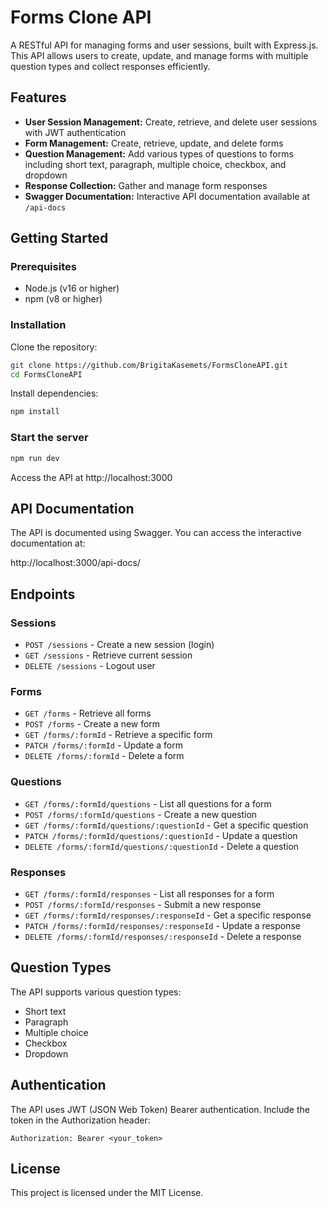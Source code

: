 # Forms Clone API

A RESTful API for managing forms and user sessions, built with Express.js. This API allows users to create, update, and manage forms with multiple question types and collect responses efficiently.

## Features

* **User Session Management:** Create, retrieve, and delete user sessions with JWT authentication
* **Form Management:** Create, retrieve, update, and delete forms
* **Question Management:** Add various types of questions to forms including short text, paragraph, multiple choice, checkbox, and dropdown
* **Response Collection:** Gather and manage form responses
* **Swagger Documentation:** Interactive API documentation available at `/api-docs`

## Getting Started

### Prerequisites

* Node.js (v16 or higher)
* npm (v8 or higher)

### Installation

Clone the repository:

```sh
git clone https://github.com/BrigitaKasemets/FormsCloneAPI.git
cd FormsCloneAPI
```

Install dependencies:

```sh
npm install
```

### Start the server

```sh
npm run dev
```

Access the API at http://localhost:3000

## API Documentation

The API is documented using Swagger. You can access the interactive documentation at:

http://localhost:3000/api-docs/

## Endpoints

### Sessions

* `POST /sessions` - Create a new session (login)
* `GET /sessions` - Retrieve current session
* `DELETE /sessions` - Logout user

### Forms

* `GET /forms` - Retrieve all forms
* `POST /forms` - Create a new form
* `GET /forms/:formId` - Retrieve a specific form
* `PATCH /forms/:formId` - Update a form
* `DELETE /forms/:formId` - Delete a form

### Questions

* `GET /forms/:formId/questions` - List all questions for a form
* `POST /forms/:formId/questions` - Create a new question
* `GET /forms/:formId/questions/:questionId` - Get a specific question
* `PATCH /forms/:formId/questions/:questionId` - Update a question
* `DELETE /forms/:formId/questions/:questionId` - Delete a question

### Responses

* `GET /forms/:formId/responses` - List all responses for a form
* `POST /forms/:formId/responses` - Submit a new response
* `GET /forms/:formId/responses/:responseId` - Get a specific response
* `PATCH /forms/:formId/responses/:responseId` - Update a response
* `DELETE /forms/:formId/responses/:responseId` - Delete a response

## Question Types

The API supports various question types:
- Short text
- Paragraph
- Multiple choice
- Checkbox
- Dropdown

## Authentication

The API uses JWT (JSON Web Token) Bearer authentication. Include the token in the Authorization header:

```
Authorization: Bearer <your_token>
```

## License

This project is licensed under the MIT License.